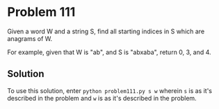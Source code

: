 # Problem 111
Given a word W and a string S, find all starting indices in S which are
anagrams of W.

For example, given that W is "ab", and S is "abxaba", return 0, 3, and 4.

## Solution
To use this solution, enter `python problem111.py s w` wherein `s` is as it's
described in the problem and `w` is as it's described in the problem.